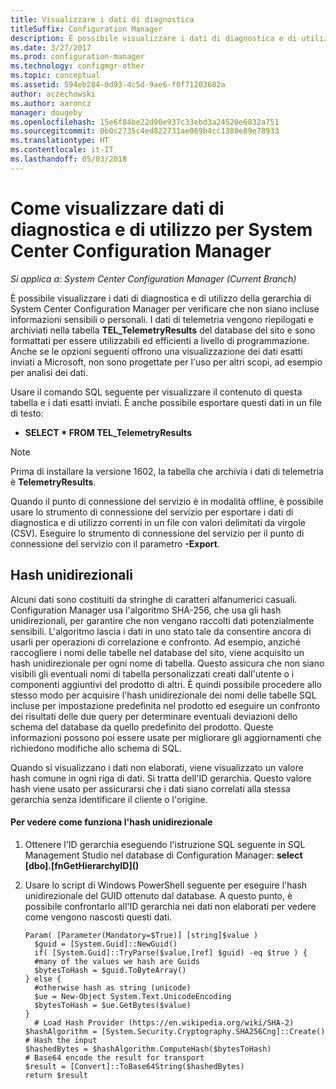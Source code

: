 ```yaml
---
title: Visualizzare i dati di diagnostica
titleSuffix: Configuration Manager
description: È possibile visualizzare i dati di diagnostica e di utilizzo per verificare che la gerarchia di System Center Configuration Manager non contenga informazioni riservate.
ms.date: 3/27/2017
ms.prod: configuration-manager
ms.technology: configmgr-other
ms.topic: conceptual
ms.assetid: 594eb284-0d93-4c5d-9ae6-f0f71203682a
author: aczechowski
ms.author: aaroncz
manager: dougeby
ms.openlocfilehash: 15e6f84be22d90e937c33ebd3a24520e6832a751
ms.sourcegitcommit: 0b0c2735c4ed822731ae069b4cc1380e89e78933
ms.translationtype: HT
ms.contentlocale: it-IT
ms.lasthandoff: 05/03/2018
---
```

# <a name="how-to-view-diagnostics-and-usage-data-for-system-center-configuration-manager"></a>Come visualizzare dati di diagnostica e di utilizzo per System Center Configuration Manager

*Si applica a: System Center Configuration Manager (Current Branch)*

È possibile visualizzare i dati di diagnostica e di utilizzo della gerarchia di System Center Configuration Manager per verificare che non siano incluse informazioni sensibili o personali. I dati di telemetria vengono riepilogati e archiviati nella tabella **TEL_TelemetryResults** del database del sito e sono formattati per essere utilizzabili ed efficienti a livello di programmazione. Anche se le opzioni seguenti offrono una visualizzazione dei dati esatti inviati a Microsoft, non sono progettate per l'uso per altri scopi, ad esempio per analisi dei dati.  

Usare il comando SQL seguente per visualizzare il contenuto di questa tabella e i dati esatti inviati. È anche possibile esportare questi dati in un file di testo:  

-   **SELECT \* FROM TEL_TelemetryResults**  

> [!NOTE]  
>  Prima di installare la versione 1602, la tabella che archivia i dati di telemetria è **TelemetryResults**.  

Quando il punto di connessione del servizio è in modalità offline, è possibile usare lo strumento di connessione del servizio per esportare i dati di diagnostica e di utilizzo correnti in un file con valori delimitati da virgole (CSV). Eseguire lo strumento di connessione del servizio per il punto di connessione del servizio con il parametro **-Export**.  

##  <a name="bkmk_hashes"></a> Hash unidirezionali  
Alcuni dati sono costituiti da stringhe di caratteri alfanumerici casuali. Configuration Manager usa l'algoritmo SHA-256, che usa gli hash unidirezionali, per garantire che non vengano raccolti dati potenzialmente sensibili. L'algoritmo lascia i dati in uno stato tale da consentire ancora di usarli per operazioni di correlazione e confronto. Ad esempio, anziché raccogliere i nomi delle tabelle nel database del sito, viene acquisito un hash unidirezionale per ogni nome di tabella. Questo assicura che non siano visibili gli eventuali nomi di tabella personalizzati creati dall'utente o i componenti aggiuntivi del prodotto di altri. È quindi possibile procedere allo stesso modo per acquisire l'hash unidirezionale dei nomi delle tabelle SQL incluse per impostazione predefinita nel prodotto ed eseguire un confronto dei risultati delle due query per determinare eventuali deviazioni dello schema del database da quello predefinito del prodotto. Queste informazioni possono poi essere usate per migliorare gli aggiornamenti che richiedono modifiche allo schema di SQL.  

Quando si visualizzano i dati non elaborati, viene visualizzato un valore hash comune in ogni riga di dati. Si tratta dell'ID gerarchia. Questo valore hash viene usato per assicurarsi che i dati siano correlati alla stessa gerarchia senza identificare il cliente o l'origine.  

#### <a name="to-see-how-the-one-way-hash-works"></a>Per vedere come funziona l'hash unidirezionale  

1.  Ottenere l'ID gerarchia eseguendo l'istruzione SQL seguente in SQL Management Studio nel database di Configuration Manager: **select [dbo].[fnGetHierarchyID]\(\)**  

2.  Usare lo script di Windows PowerShell seguente per eseguire l'hash unidirezionale del GUID ottenuto dal database. A questo punto, è possibile confrontarlo all'ID gerarchia nei dati non elaborati per vedere come vengono nascosti questi dati.  

    ```  
    Param( [Parameter(Mandatory=$True)] [string]$value )  
      $guid = [System.Guid]::NewGuid()  
      if( [System.Guid]::TryParse($value,[ref] $guid) -eq $true ) {  
      #many of the values we hash are Guids  
      $bytesToHash = $guid.ToByteArray()  
    } else {  
      #otherwise hash as string (unicode)  
      $ue = New-Object System.Text.UnicodeEncoding  
      $bytesToHash = $ue.GetBytes($value)   
    }  
      # Load Hash Provider (https://en.wikipedia.org/wiki/SHA-2)   
    $hashAlgorithm = [System.Security.Cryptography.SHA256Cng]::Create()    
    # Hash the input   
    $hashedBytes = $hashAlgorithm.ComputeHash($bytesToHash)              
    # Base64 encode the result for transport   
    $result = [Convert]::ToBase64String($hashedBytes)    
    return $result   
    ```  
